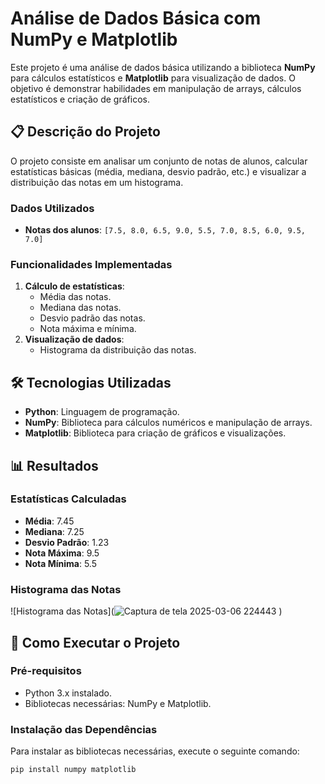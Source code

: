 # Análise de Dados Básica com NumPy e Matplotlib

Este projeto é uma análise de dados básica utilizando a biblioteca **NumPy** para cálculos estatísticos e **Matplotlib** para visualização de dados. O objetivo é demonstrar habilidades em manipulação de arrays, cálculos estatísticos e criação de gráficos.

## 📋 Descrição do Projeto

O projeto consiste em analisar um conjunto de notas de alunos, calcular estatísticas básicas (média, mediana, desvio padrão, etc.) e visualizar a distribuição das notas em um histograma.

### Dados Utilizados
- **Notas dos alunos**: `[7.5, 8.0, 6.5, 9.0, 5.5, 7.0, 8.5, 6.0, 9.5, 7.0]`

### Funcionalidades Implementadas
1. **Cálculo de estatísticas**:
   - Média das notas.
   - Mediana das notas.
   - Desvio padrão das notas.
   - Nota máxima e mínima.
2. **Visualização de dados**:
   - Histograma da distribuição das notas.

## 🛠️ Tecnologias Utilizadas
- **Python**: Linguagem de programação.
- **NumPy**: Biblioteca para cálculos numéricos e manipulação de arrays.
- **Matplotlib**: Biblioteca para criação de gráficos e visualizações.

## 📊 Resultados

### Estatísticas Calculadas
- **Média**: 7.45
- **Mediana**: 7.25
- **Desvio Padrão**: 1.23
- **Nota Máxima**: 9.5
- **Nota Mínima**: 5.5

### Histograma das Notas
![Histograma das Notas](![Captura de tela 2025-03-06 224443](https://github.com/user-attachments/assets/4c64a5c1-c0f4-490b-800a-35b2cd022c0a)
)

## 🚀 Como Executar o Projeto

### Pré-requisitos
- Python 3.x instalado.
- Bibliotecas necessárias: NumPy e Matplotlib.

### Instalação das Dependências
Para instalar as bibliotecas necessárias, execute o seguinte comando:

```bash
pip install numpy matplotlib
